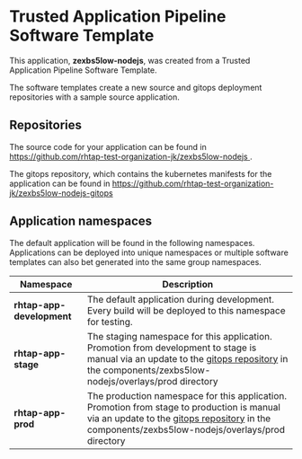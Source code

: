 # Trusted Application Pipeline Software Template

This application, **zexbs5low-nodejs**, was created from a Trusted Application Pipeline Software Template.

The software templates create a new source and gitops deployment repositories with a sample source application. 

## Repositories

The source code for your application can be found in [https://github.com/rhtap-test-organization-jk/zexbs5low-nodejs ](https://github.com/rhtap-test-organization-jk/zexbs5low-nodejs ).
 
The gitops repository, which contains the kubernetes manifests for the application can be found in 
[https://github.com/rhtap-test-organization-jk/zexbs5low-nodejs-gitops ](https://github.com/rhtap-test-organization-jk/zexbs5low-nodejs-gitops ) 

## Application namespaces 

The default application will be found in the following namespaces. Applications can be deployed into unique namespaces or multiple software templates can also bet generated into the same group namespaces.  

|  Namespace   |  Description   |  
| -------- | -------- |   
| **rhtap-app-development** | The default application during development. Every build will be deployed to this namespace for testing. | 
| **rhtap-app-stage** | The staging namespace for this application. Promotion from development to stage is manual via an update to the [gitops repository](https://github.com/rhtap-test-organization-jk/zexbs5low-nodejs-gitops ) in the components/zexbs5low-nodejs/overlays/prod directory |  
| **rhtap-app-prod** | The production namespace for this application. Promotion from stage to production is manual via an update to the [gitops repository](https://github.com/rhtap-test-organization-jk/zexbs5low-nodejs-gitops ) in the components/zexbs5low-nodejs/overlays/prod directory | 
